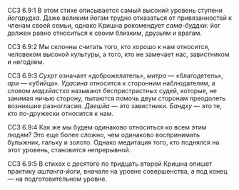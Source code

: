 ССЗ 6.9:1	В этом стихе описывается самый высокий уровень ступени _йогарудха._ Даже великим йогам трудно отказаться от привязанностей к членам своей семьи, однако Кришна рекомендует _сама-буддхи:_ йог должен равно относиться к своим близким, друзьям и врагам.

ССЗ 6.9:2	Мы склонны считать того, кто хорошо к нам относится, человеком высокой культуры, а того, кто не замечает нас, завистником и негодяем.

ССЗ 6.9:3	_Сухрт_ означает «доброжелатель», _митра —_ «благодетель», _ари_ — «убийца». _Удасина_ относится к сторонним наблюдателям, а словом _мадхйастха_ называют беспристрастных судей, которые, не занимая ничью сторону, пытаются помочь двум сторонам преодолеть возникшие разногласия. _Двешйа_ — это завистники. _Бандху_ — это те, кто по-дружески относится к нам.

ССЗ 6.9:4	Как же мы будем одинаково относиться ко всем этим людям? Это еще более сложно, чем одинаково воспринимать булыжник, гальку и золото. Однако медитация того, кто поднялся на этот уровень, становится непрерывной.

ССЗ 6.9:5	В стихах с десятого по тридцать второй Кришна опишет практику _аштанга-йоги,_ вначале на уровне совершенства, а под конец — на подготовительном уровне.